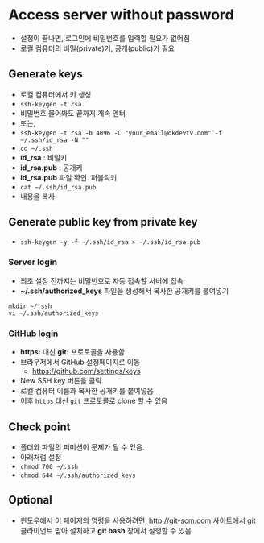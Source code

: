 # Access server without password
- 설정이 끝나면, 로그인에 비밀번호를 입력할 필요가 없어짐
- 로컬 컴퓨터의 비밀(private)키, 공개(public)키 필요

## Generate keys
- 로컬 컴퓨터에서 키 생성
- `ssh-keygen -t rsa`
- 비밀번호 물어봐도 끝까지 계속 엔터
- 또는,
- `ssh-keygen -t rsa -b 4096 -C "your_email@okdevtv.com" -f ~/.ssh/id_rsa -N ""`
- `cd ~/.ssh`
- **id_rsa** : 비밀키
- **id_rsa.pub** : 공개키
- **id_rsa.pub** 파일 확인. 퍼블릭키
- `cat ~/.ssh/id_rsa.pub`
- 내용을 복사

## Generate public key from private key
- `ssh-keygen -y -f ~/.ssh/id_rsa > ~/.ssh/id_rsa.pub`

### Server login
- 최초 설정 전까지는 비밀번호로 자동 접속할 서버에 접속
- **~/.ssh/authorized_keys** 파일을 생성해서 복사한 공개키를 붙여넣기
```
mkdir ~/.ssh
vi ~/.ssh/authorized_keys
```

### GitHub login
- **https:** 대신 **git:** 프로토콜을 사용함
- 브라우저에서 GitHub 설정페이지로 이동
  * https://github.com/settings/keys
- New SSH key 버튼을 클릭
- 로컬 컴퓨터 이름과 복사한 공개키를 붙여넣음
- 이후 `https` 대신 `git` 프로토콜로 clone 할 수 있음

## Check point
- 폴더와 파일의 퍼미션이 문제가 될 수 있음.
- 아래처럼 설정
- `chmod 700 ~/.ssh`
- `chmod 644 ~/.ssh/authorized_keys`

## Optional
- 윈도우에서 이 페이지의 명령을 사용하려면, http://git-scm.com 사이트에서 git 클라이언트 받아 설치하고 **git bash** 창에서 실행할 수 있음.

